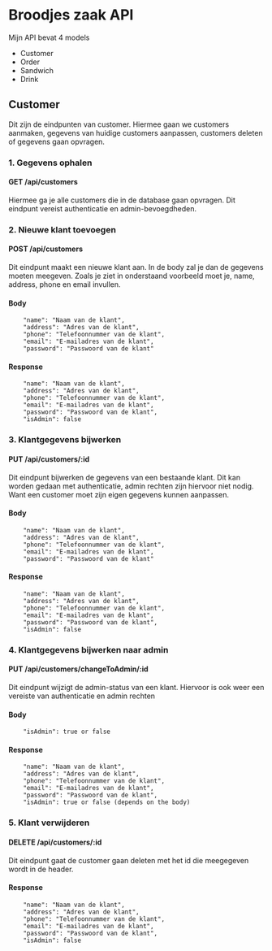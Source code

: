 

# Broodjes zaak API


Mijn API bevat 4 models
* Customer
* Order
* Sandwich
* Drink



## Customer

Dit zijn de eindpunten van customer. Hiermee gaan we customers aanmaken, gegevens van huidige customers aanpassen, customers deleten of gegevens gaan opvragen.

### 1. Gegevens ophalen
#### GET /api/customers

Hiermee ga je alle customers die in de database gaan opvragen. Dit eindpunt vereist authenticatie en admin-bevoegdheden. 

### 2. Nieuwe klant toevoegen

#### POST /api/customers

Dit eindpunt maakt een nieuwe klant aan. In de body zal je dan de gegevens moeten meegeven. Zoals je ziet in onderstaand voorbeeld moet je, name, address, phone en email invullen.

#### Body
```
    "name": "Naam van de klant",
    "address": "Adres van de klant",
    "phone": "Telefoonnummer van de klant",
    "email": "E-mailadres van de klant",
    "password": "Passwoord van de klant"
```
#### Response
```
    "name": "Naam van de klant",
    "address": "Adres van de klant",
    "phone": "Telefoonnummer van de klant",
    "email": "E-mailadres van de klant",
    "password": "Passwoord van de klant",
    "isAdmin": false
```
### 3. Klantgegevens bijwerken

#### PUT /api/customers/:id

Dit eindpunt bijwerken de gegevens van een bestaande klant. Dit kan worden gedaan met authenticatie, admin rechten zijn hiervoor niet nodig. Want een customer moet zijn eigen gegevens kunnen aanpassen.

#### Body
```
    "name": "Naam van de klant",
    "address": "Adres van de klant",
    "phone": "Telefoonnummer van de klant",
    "email": "E-mailadres van de klant",
    "password": "Passwoord van de klant"
```
#### Response
```
    "name": "Naam van de klant",
    "address": "Adres van de klant",
    "phone": "Telefoonnummer van de klant",
    "email": "E-mailadres van de klant",
    "password": "Passwoord van de klant",
    "isAdmin": false
```

### 4. Klantgegevens bijwerken naar admin

#### PUT /api/customers/changeToAdmin/:id

Dit eindpunt wijzigt de admin-status van een klant. Hiervoor is ook weer een vereiste van authenticatie en admin rechten

#### Body
```
    "isAdmin": true or false
```

#### Response
```
    "name": "Naam van de klant",
    "address": "Adres van de klant",
    "phone": "Telefoonnummer van de klant",
    "email": "E-mailadres van de klant",
    "password": "Passwoord van de klant",
    "isAdmin": true or false (depends on the body)
```

### 5. Klant verwijderen

#### DELETE /api/customers/:id

Dit eindpunt gaat de customer gaan deleten met het id die meegegeven wordt in de header.

#### Response
```
    "name": "Naam van de klant",
    "address": "Adres van de klant",
    "phone": "Telefoonnummer van de klant",
    "email": "E-mailadres van de klant",
    "password": "Passwoord van de klant",
    "isAdmin": false
```